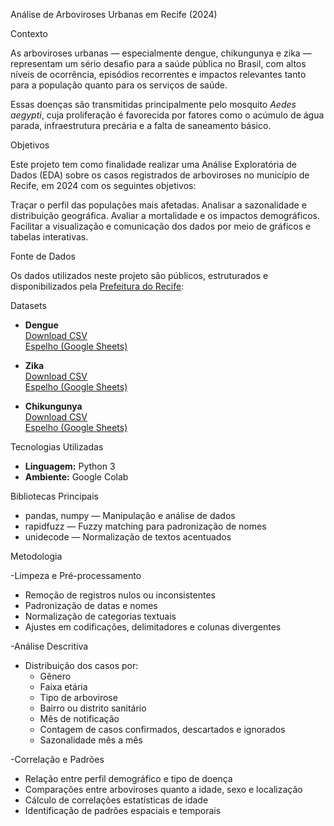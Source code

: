 Análise de Arboviroses Urbanas em Recife (2024)

Contexto

As arboviroses urbanas — especialmente dengue, chikungunya e zika — representam um sério desafio para a saúde pública no Brasil, com altos níveis de ocorrência, episódios recorrentes e impactos relevantes tanto para a população quanto para os serviços de saúde.

Essas doenças são transmitidas principalmente pelo mosquito *Aedes aegypti*, cuja proliferação é favorecida por fatores como o acúmulo de água parada, infraestrutura precária e a falta de saneamento básico.

Objetivos

Este projeto tem como finalidade realizar uma Análise Exploratória de Dados (EDA) sobre os casos registrados de arboviroses no município de Recife, em 2024 com os seguintes objetivos:

Traçar o perfil das populações mais afetadas.
Analisar a sazonalidade e distribuição geográfica.
Avaliar a mortalidade e os impactos demográficos.
Facilitar a visualização e comunicação dos dados por meio de gráficos e tabelas interativas.

Fonte de Dados

Os dados utilizados neste projeto são públicos, estruturados e disponibilizados pela [Prefeitura do Recife](http://dados.recife.pe.gov.br/ro/dataset/casos-de-dengue-zika-e-chikungunya):

Datasets

- **Dengue**  
  [Download CSV](http://dados.recife.pe.gov.br/dataset/2a9b1c39-0700-4ddf-9a10-b3c8d5d9396c/resource/ae10db21-511e-4295-a027-05af48adf13a/download/dengon-2024.csv)  
  [Espelho (Google Sheets)](https://docs.google.com/spreadsheets/d/11HHFG05XzBKzrzrHoC1PgJciDUQuCXzsH29v82K3uL8/edit?usp=sharing)

- **Zika**  
  [Download CSV](http://dados.recife.pe.gov.br/dataset/2a9b1c39-0700-4ddf-9a10-b3c8d5d9396c/resource/5597d197-b6c8-46af-bad5-473c9f6b3755/download/zika-2024.csv)  
  [Espelho (Google Sheets)](https://docs.google.com/spreadsheets/d/1QzunflQAZK0rI-kN4F9zXLLZKWREuJ1T3GlXWVQ6M3A/edit?usp=sharing)

- **Chikungunya**  
  [Download CSV](http://dados.recife.pe.gov.br/dataset/2a9b1c39-0700-4ddf-9a10-b3c8d5d9396c/resource/f6e2e17d-63cd-4998-8bc0-9c19df5b996e/download/chikon-2024.csv)  
  [Espelho (Google Sheets)](https://docs.google.com/spreadsheets/d/1FoQn4MFsUAZlSN33Vf8N71TkTxAkLP8df4THfOCIdnU/edit?usp=sharing)

Tecnologias Utilizadas

- **Linguagem:** Python 3  
- **Ambiente:** Google Colab

Bibliotecas Principais

- pandas, numpy — Manipulação e análise de dados
- rapidfuzz — Fuzzy matching para padronização de nomes
- unidecode — Normalização de textos acentuados

Metodologia

-Limpeza e Pré-processamento

- Remoção de registros nulos ou inconsistentes
- Padronização de datas e nomes
- Normalização de categorias textuais
- Ajustes em codificações, delimitadores e colunas divergentes

-Análise Descritiva

- Distribuição dos casos por:
  - Gênero
  - Faixa etária
  - Tipo de arbovirose
  - Bairro ou distrito sanitário
  - Mês de notificação
  - Contagem de casos confirmados, descartados e ignorados
  - Sazonalidade mês a mês

-Correlação e Padrões

- Relação entre perfil demográfico e tipo de doença
- Comparações entre arboviroses quanto a idade, sexo e localização
- Cálculo de correlações estatísticas de idade
- Identificação de padrões espaciais e temporais

